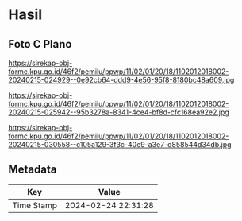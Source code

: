 # Hasil

## Foto C Plano

https://sirekap-obj-formc.kpu.go.id/46f2/pemilu/ppwp/11/02/01/20/18/1102012018002-20240215-024929--0e92cb64-ddd9-4e56-95f8-8180bc48a609.jpg

https://sirekap-obj-formc.kpu.go.id/46f2/pemilu/ppwp/11/02/01/20/18/1102012018002-20240215-025942--95b3278a-8341-4ce4-bf8d-cfc168ea92e2.jpg

https://sirekap-obj-formc.kpu.go.id/46f2/pemilu/ppwp/11/02/01/20/18/1102012018002-20240215-030558--c105a129-3f3c-40e9-a3e7-d858544d34db.jpg


## Metadata

| Key        | Value               |
| ---------- | ------------------- |
| Time Stamp | 2024-02-24 22:31:28 |



